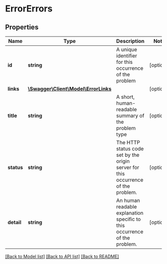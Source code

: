 # ErrorErrors

## Properties
Name | Type | Description | Notes
------------ | ------------- | ------------- | -------------
**id** | **string** | A unique identifier for this occurrence of the problem | [optional] 
**links** | [**\Swagger\Client\Model\ErrorLinks**](ErrorLinks.md) |  | [optional] 
**title** | **string** | A short, human-readable summary of the problem type | [optional] 
**status** | **string** | The HTTP status code set by the origin server for this occurrence of the problem. | [optional] 
**detail** | **string** | An human readable explanation specific to this occurrence of the problem. | [optional] 

[[Back to Model list]](../../README.md#documentation-for-models) [[Back to API list]](../../README.md#documentation-for-api-endpoints) [[Back to README]](../../README.md)

